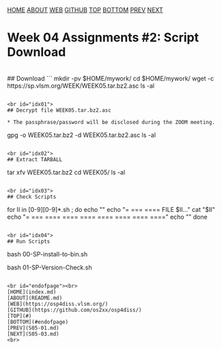 ---
---
[HOME](index.md)
[ABOUT](README.md)
[WEB](https://osp4diss.vlsm.org/)
[GITHUB](https://github.com/os2xx/osp4diss/)
[TOP](#)
[BOTTOM](#endofpage)
[PREV](S05-01.md)
[NEXT](S05-03.md)

# Week 04 Assignments #2: Script Download

<br id="idx00">
## Download <https://sp.vlsm.org/WEEK/WEEK05.tar.bz2.asc>
```
mkdir -pv $HOME/mywork/
cd $HOME/mywork/
wget -c https://sp.vlsm.org/WEEK/WEEK05.tar.bz2.asc
ls -al

```

<br id="idx01">
## Decrypt file WEEK05.tar.bz2.asc

* The passphrase/password will be disclosed during the ZOOM meeting.

```
gpg -o WEEK05.tar.bz2 -d WEEK05.tar.bz2.asc
ls -al

```

<br id="idx02">
## Extract TARBALL
```
tar xfv WEEK05.tar.bz2
cd WEEK05/
ls -al

```

<br id="idx03">
## Check Scripts
```
for II in [0-9][0-9]*.sh ; do
    echo ""
    echo "= === ==== FILE $II..."
    cat  "$II"
    echo "= === ==== ==== ==== ==== ==== ==== ===="
    echo ""
done

```

<br id="idx04">
## Run Scripts
```
bash 00-SP-install-to-bin.sh

bash 01-SP-Version-Check.sh

```

<br id="endofpage"><br>
[HOME](index.md)
[ABOUT](README.md)
[WEB](https://osp4diss.vlsm.org/)
[GITHUB](https://github.com/os2xx/osp4diss/)
[TOP](#)
[BOTTOM](#endofpage)
[PREV](S05-01.md)
[NEXT](S05-03.md)
<br>

